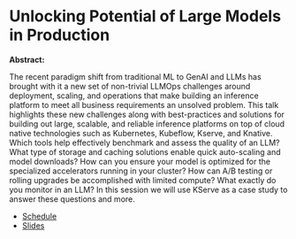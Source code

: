 # Unlocking Potential of Large Models in Production

**Abstract:**

The recent paradigm shift from traditional ML to GenAI and LLMs has brought with it a new set of non-trivial LLMOps challenges around deployment, scaling, and operations that make building an inference platform to meet all business requirements an unsolved problem. This talk highlights these new challenges along with best-practices and solutions for building out large, scalable, and reliable inference platforms on top of cloud native technologies such as Kubernetes, Kubeflow, Kserve, and Knative. Which tools help effectively benchmark and assess the quality of an LLM? What type of storage and caching solutions enable quick auto-scaling and model downloads? How can you ensure your model is optimized for the specialized accelerators running in your cluster? How can A/B testing or rolling upgrades be accomplished with limited compute? What exactly do you monitor in an LLM? In this session we will use KServe as a case study to answer these questions and more. 

* [Schedule](https://sched.co/1i7ns)
* [Slides](https://docs.google.com/presentation/d/1995mUQTU2lbmQaZNhHoq78OzJ_PA30dJ/edit?usp=sharing&ouid=114396299228948489624&rtpof=true&sd=true)
